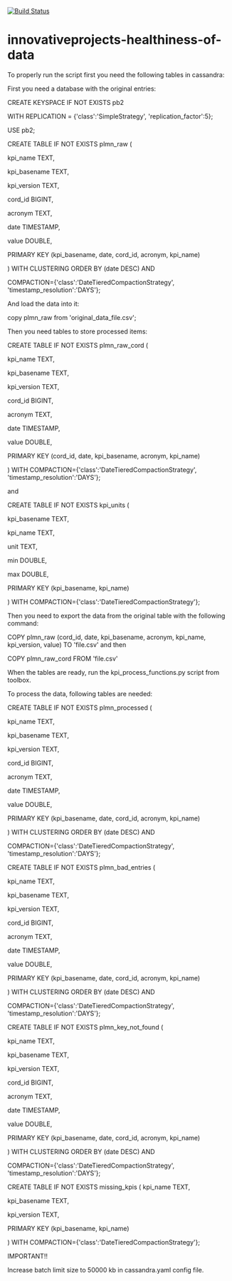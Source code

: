 [![Build Status](https://travis-ci.org/nokia-wroclaw/innovativeprojects-healthiness-of-data.svg?branch=devel)](https://travis-ci.org/nokia-wroclaw/innovativeprojects-healthiness-of-data)

# innovativeprojects-healthiness-of-data

To properly run the script first you need the following tables in cassandra:

First you need a database with the original entries:

CREATE KEYSPACE IF NOT EXISTS pb2

  WITH REPLICATION = {'class':'SimpleStrategy', 'replication_factor':5};

USE pb2;

CREATE TABLE IF NOT EXISTS plmn_raw (

  kpi_name TEXT,

  kpi_basename TEXT,

  kpi_version TEXT,

  cord_id BIGINT,

  acronym TEXT,

  date TIMESTAMP,

  value DOUBLE,

  PRIMARY KEY (kpi_basename, date, cord_id, acronym, kpi_name)

) WITH CLUSTERING ORDER BY (date DESC) AND

  COMPACTION={'class':'DateTieredCompactionStrategy', 'timestamp_resolution':'DAYS'};

And load the data into it:

copy plmn_raw from 'original_data_file.csv';

Then you need tables to store processed items:

CREATE TABLE IF NOT EXISTS plmn_raw_cord (

  kpi_name TEXT,

  kpi_basename TEXT,

  kpi_version TEXT,

  cord_id BIGINT,

  acronym TEXT,

  date TIMESTAMP,

  value DOUBLE,

  PRIMARY KEY (cord_id, date, kpi_basename, acronym, kpi_name)

) WITH COMPACTION={'class':'DateTieredCompactionStrategy', 'timestamp_resolution':'DAYS'};


and


CREATE TABLE IF NOT EXISTS kpi_units (

  kpi_basename TEXT,

  kpi_name TEXT,

  unit TEXT,

  min DOUBLE,

  max DOUBLE,

  PRIMARY KEY (kpi_basename, kpi_name)

) WITH COMPACTION={'class':'DateTieredCompactionStrategy'};


Then you need to export the data from the original table with the following command:

COPY plmn_raw (cord_id, date, kpi_basename, acronym, kpi_name, kpi_version, value) TO 'file.csv'
and then

COPY plmn_raw_cord FROM 'file.csv'

When the tables are ready, run the kpi_process_functions.py script from toolbox.

To process the data, following tables are needed:

CREATE TABLE IF NOT EXISTS plmn_processed (

  kpi_name TEXT,

  kpi_basename TEXT,

  kpi_version TEXT,

  cord_id BIGINT,

  acronym TEXT,

  date TIMESTAMP,

  value DOUBLE,

  PRIMARY KEY (kpi_basename, date, cord_id, acronym, kpi_name)

) WITH CLUSTERING ORDER BY (date DESC) AND

  COMPACTION={'class':'DateTieredCompactionStrategy', 'timestamp_resolution':'DAYS'};


CREATE TABLE IF NOT EXISTS plmn_bad_entries (

  kpi_name TEXT,

  kpi_basename TEXT,

  kpi_version TEXT,

  cord_id BIGINT,

  acronym TEXT,

  date TIMESTAMP,

  value DOUBLE,

  PRIMARY KEY (kpi_basename, date, cord_id, acronym, kpi_name)

) WITH CLUSTERING ORDER BY (date DESC) AND

  COMPACTION={'class':'DateTieredCompactionStrategy', 'timestamp_resolution':'DAYS'};


CREATE TABLE IF NOT EXISTS plmn_key_not_found (

  kpi_name TEXT,

  kpi_basename TEXT,

  kpi_version TEXT,

  cord_id BIGINT,

  acronym TEXT,

  date TIMESTAMP,

  value DOUBLE,

  PRIMARY KEY (kpi_basename, date, cord_id, acronym, kpi_name)

) WITH CLUSTERING ORDER BY (date DESC) AND

  COMPACTION={'class':'DateTieredCompactionStrategy', 'timestamp_resolution':'DAYS'};


CREATE TABLE IF NOT EXISTS missing_kpis (
  kpi_name TEXT,

  kpi_basename TEXT,

  kpi_version TEXT,

  PRIMARY KEY (kpi_basename, kpi_name)

) WITH COMPACTION={'class':'DateTieredCompactionStrategy'};

IMPORTANT!!

Increase batch limit size to 50000 kb in cassandra.yaml config file.